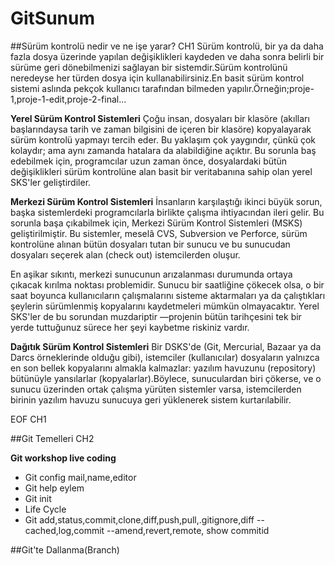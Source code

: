 # GitSunum 

##Sürüm kontrolü nedir ve ne işe yarar? CH1
Sürüm kontrolü, bir ya da daha fazla dosya üzerinde yapılan değişiklikleri kaydeden ve daha sonra belirli bir sürüme geri dönebilmenizi sağlayan bir sistemdir.Sürüm kontrolünü neredeyse her türden dosya için kullanabilirsiniz.En basit sürüm kontrol sistemi aslında pekçok kullanıcı tarafından bilmeden yapılır.Örneğin;proje-1,proje-1-edit,proje-2-final...


**Yerel Sürüm Kontrol Sistemleri**
Çoğu insan, dosyaları bir klasöre (akılları başlarındaysa tarih ve zaman bilgisini de içeren bir klasöre) kopyalayarak sürüm kontrolü yapmayı tercih eder. Bu yaklaşım çok yaygındır, çünkü çok kolaydır; ama aynı zamanda hatalara da alabildiğine açıktır.
Bu sorunla baş edebilmek için, programcılar uzun zaman önce, dosyalardaki bütün değişiklikleri sürüm kontrolüne alan basit bir veritabanına sahip olan yerel SKS'ler geliştirdiler.

**Merkezi Sürüm Kontrol Sistemleri**
İnsanların karşılaştığı ikinci büyük sorun, başka sistemlerdeki programcılarla birlikte çalışma ihtiyacından ileri gelir. Bu sorunla başa çıkabilmek için, Merkezi Sürüm Kontrol Sistemleri (MSKS) geliştirilmiştir. Bu sistemler, meselâ CVS, Subversion ve Perforce, sürüm kontrolüne alınan bütün dosyaları tutan bir sunucu ve bu sunucudan dosyaları seçerek alan (check out) istemcilerden oluşur. 

En aşikar sıkıntı, merkezi sunucunun arızalanması durumunda ortaya çıkacak kırılma noktası problemidir. Sunucu bir saatliğine çökecek olsa, o bir saat boyunca kullanıcıların çalışmalarını sisteme aktarmaları ya da çalıştıkları şeylerin sürümlenmiş kopyalarını kaydetmeleri mümkün olmayacaktır. 
Yerel SKS'ler de bu sorundan muzdariptir —projenin bütün tarihçesini tek bir yerde tuttuğunuz sürece her şeyi kaybetme riskiniz vardır.


**Dağıtık Sürüm Kontrol Sistemleri**
Bir DSKS'de (Git, Mercurial, Bazaar ya da Darcs örneklerinde olduğu gibi), istemciler (kullanıcılar) dosyaların yalnızca en son bellek kopyalarını almakla kalmazlar: yazılım havuzunu (repository) bütünüyle yansılarlar (kopyalarlar).Böylece, sunuculardan biri çökerse, ve o sunucu üzerinden ortak çalışma yürüten sistemler varsa, istemcilerden birinin yazılım havuzu sunucuya geri yüklenerek sistem kurtarılabilir.


EOF CH1

##Git Temelleri CH2


**Git workshop live coding**
- Git config mail,name,editor
- Git help eylem
- Git init
- Life Cycle
- Git add,status,commit,clone,diff,push,pull,.gitignore,diff --cached,log,commit --amend,revert,remote,
show commitid

##Git'te Dallanma(Branch)



